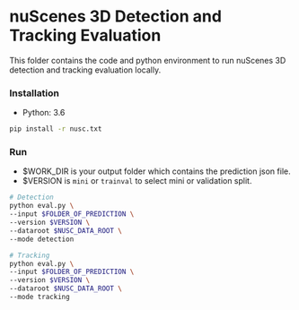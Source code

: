 # nuScenes 3D Detection and Tracking Evaluation

This folder contains the code and python environment to run nuScenes 3D detection and tracking evaluation locally.

### Installation
- Python: 3.6

```bash
pip install -r nusc.txt
```

### Run
- $WORK_DIR is your output folder which contains the prediction json file.
- $VERSION is `mini` or `trainval` to select mini or validation split.

```bash
# Detection
python eval.py \
--input $FOLDER_OF_PREDICTION \
--version $VERSION \
--dataroot $NUSC_DATA_ROOT \
--mode detection

# Tracking
python eval.py \
--input $FOLDER_OF_PREDICTION \
--version $VERSION \
--dataroot $NUSC_DATA_ROOT \
--mode tracking
```